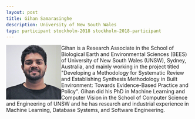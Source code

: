 ```yaml
---
layout: post
title: Gihan Samarasinghe
description: University of New South Wales
tags: participant stockholm-2018 stockholm-2018-participant
---
```

<img align="left" width="150" height="150" src="/assets/people/samarasinghe_gihan.jpg" alt="Gihan Samarasinghe"/>Gihan is a Research Associate in the School of Biological Earth and Environmental Sciences (BEES) of University of New South Wales (UNSW), Sydney, Australia, and mainly working in the project titled "Developing a Methodology for Systematic Review and Establishing Synthesis Methodology in Built Environment: Towards Evidence-Based Practice and Policy". Gihan did his PhD in Machine Learning and Computer Vision in the School of Computer Science and Engineering of UNSW and he has research and industrial experience in Machine Learning, Database Systems, and Software Engineering.  

<a href="https://twitter.com/gihants87" title="Twitter" target="_blank"
rel="noopener">
  <i class="fa fa-twitter fa-2x" style="color:#4FB3A9"></i>
</a>